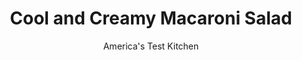 ---
layout: ../../layouts/MarkdownPostLayout.astro
title: Cool and Creamy Macaroni Salad
author: America's Test Kitchen
pubDate: 2023-03-15
description: "Macaroni salad should wrap pasta elbows and chopped celery and onion in a creamy dressing. Yet most are dry and bland. We wanted a creamy macaroni salad that stayed that way."
image_url: https://res.cloudinary.com/hksqkdlah/image/upload/ar_1:1,c_fill,dpr_2.0,f_auto,fl_lossy.progressive.strip_profile,g_faces:auto,q_auto:low,w_344/32664_sfs-cool-and-creamy-macaroni-salad-8
tags: ["Side Dishes","Pasta","Salads","4th of July"]
calories: 4131
protein: 6
carbohydrates: 34
fats: 
fiber: 1
ingredients: [", Table salt","1 pound, elbow macaroni","1/2 , small red onion, minced","1 rib, celery, minced","1/4 cup, minced fresh parsley leaves","2 tablespoons, lemon juice","1 tablespoon, Dijon mustard","1/8 teaspoon, garlic powder","pinch, cayenne pepper","1 1/2 cups, mayonnaise",", Ground black pepper"]
serves: 10
time: "45 minutes"
instructions: ["Bring 4 quarts water to boil in large pot. Add 1 tablespoon salt and macaroni and cook until nearly tender, about 5 minutes. Drain in colander and rinse with cold water until cool, then drain briefly so that macaroni remains moist. Transfer to large bowl.","Stir in onion, celery, parsley, lemon juice, mustard, garlic powder, and cayenne, and let sit until flavors are absorbed, about 2 minutes. Add mayonnaise and let sit until salad texture is no longer watery, 5 to 10 minutes. Season with salt and pepper to taste. Serve. (The salad can be covered and refrigerated for up to 2 days. Check consistency and seasonings before serving.)"]
nutrition: ["134 mg Potassium","91 mg Phosphorus","16 mg Calcium","27 mg Magnesium","224 mg Sodium","27 g Fat","6 g Monounsaturated","16 g Polyunsaturated","3 mg Vitamin C","13 mg Cholesterol","4 g Saturated","1 g Fiber","13 µg Folate (food)","1 g Sugars","26 µg Vitamin K","16 g Water","34 g Carbs","13 µg Folate equivalent (total)","6 g Protein","7 µg Vitamin A","413 kcal Energy","4131 calories"]
notes: "Don’t drain the macaroni too well before adding the other ingredients--a little extra moisture will keep the salad from drying out. If you’ve made the salad ahead of time, simply stir in a little warm water to loosen the texture."
---